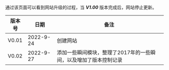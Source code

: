 通过该页面可以看到网站升级的过程，当 ***V1.00*** 版本完成后，网站停止更新。 

|版本号|日期|备注|
|------|----|----|
|V0.01|2022-9-24|创建网站|
|V0.02|2022-9-27|添加一些瞬间模块，整理了2017年的一些瞬间，以及增加了版本控制记录|
